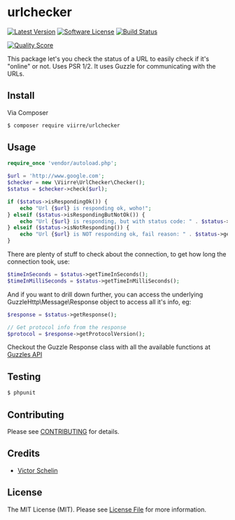 # urlchecker

[![Latest Version](https://img.shields.io/github/release/viirre/urlchecker.svg?style=flat-square)](https://github.com/viirre/urlchecker/releases)
[![Software License](https://img.shields.io/badge/license-MIT-brightgreen.svg?style=flat-square)](LICENSE.md)
[![Build Status](https://img.shields.io/travis/viirre/urlchecker/master.svg?style=flat-square)](https://travis-ci.org/viirre/urlchecker)
<!--[![Coverage Status](https://img.shields.io/scrutinizer/coverage/g/viirre/urlchecker.svg?style=flat-square)](https://scrutinizer-ci.com/g/viirre/urlchecker/code-structure)
[![Total Downloads](https://img.shields.io/packagist/dt/viirre/urlchecker.svg?style=flat-square)](https://packagist.org/packages/viirre/urlchecker)-->
[![Quality Score](https://img.shields.io/scrutinizer/g/viirre/urlchecker.svg?style=flat-square)](https://scrutinizer-ci.com/g/viirre/urlchecker)

This package let's you check the status of a URL to easily check if it's "online" or not. Uses PSR 1/2. It uses Guzzle for communicating with the URLs.

## Install

Via Composer

```bash
$ composer require viirre/urlchecker
```

## Usage

```php
require_once 'vendor/autoload.php';

$url = 'http://www.google.com';
$checker = new \Viirre\UrlChecker\Checker();
$status = $checker->check($url);

if ($status->isRespondingOk()) {
    echo "Url {$url} is responding ok, woho!";
} elseif ($status->isRespondingButNotOk()) {
    echo "Url {$url} is responding, but with status code: " . $status->getStatusCode() . " and reason for not a 200: " . $status->getReason();
} elseif ($status->isNotResponding()) {
    echo "Url {$url} is NOT responding ok, fail reason: " . $status->getReason();
}
```

There are plenty of stuff to check about the connection, to get how long the connection took, use:

```php
$timeInSeconds = $status->getTimeInSeconds();
$timeInMilliSeconds = $status->getTimeInMilliSeconds();
```

And if you want to drill down further, you can access the underlying GuzzleHttp\Message\Response object to access all it's info, eg:
```php
$response = $status->getResponse();

// Get protocol info from the response
$protocol = $response->getProtocolVersion();
```

Checkout the Guzzle Response class with all the available functions at [Guzzles API](http://api.guzzlephp.org/class-Guzzle.Http.Message.Response.html)
## Testing

```bash
$ phpunit
```

## Contributing

Please see [CONTRIBUTING](https://github.com/viirre/urlchecker/blob/master/CONTRIBUTING.md) for details.

## Credits

- [Victor Schelin](https://github.com/viirre)

## License

The MIT License (MIT). Please see [License File](LICENSE.md) for more information.
